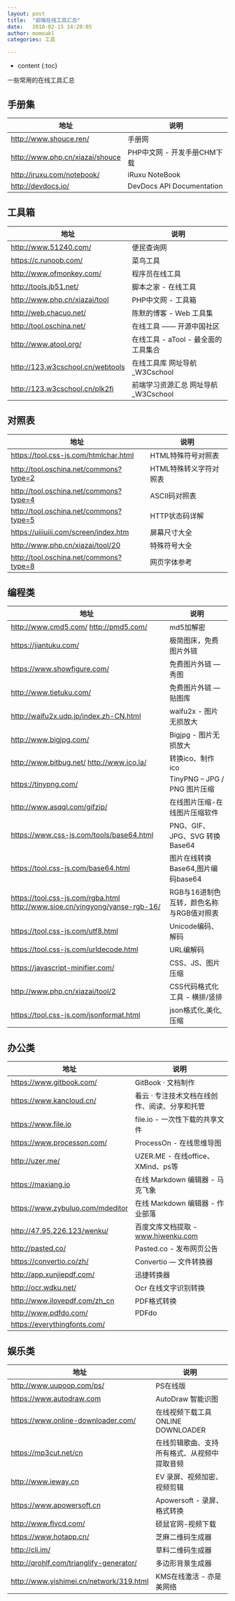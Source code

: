 ```yaml
---
layout: post
title:  "前端在线工具汇总"
date:   2018-02-15 14:20:05
author: momeakl
categories: 工具

---
```


* content
{:toc}

一些常用的在线工具汇总





## 手册集

地址 | 说明
---|---
http://www.shouce.ren/ | 手册网
http://www.php.cn/xiazai/shouce | PHP中文网 - 开发手册CHM下载
http://iruxu.com/notebook/ | iRuxu NoteBook
http://devdocs.io/ | DevDocs API Documentation

## 工具箱

地址 | 说明
---|---
http://www.51240.com/ | 便民查询网
https://c.runoob.com/ | 菜鸟工具
http://www.ofmonkey.com/ | 程序员在线工具
http://tools.jb51.net/ | 脚本之家 - 在线工具
http://www.php.cn/xiazai/tool | PHP中文网 - 工具箱
http://web.chacuo.net/ | 陈默的博客 - Web 工具集
http://tool.oschina.net/ | 在线工具 —— 开源中国社区
http://www.atool.org/ | 在线工具 - aTool - 最全面的工具集合
http://123.w3cschool.cn/webtools | 在线工具库 网址导航_W3Cschool
http://123.w3cschool.cn/plk2fi | 前端学习资源汇总 网址导航_W3Cschool


## 对照表

地址 | 说明
---|---
https://tool.css-js.com/htmlchar.html | HTML特殊符号对照表
http://tool.oschina.net/commons?type=2 | HTML特殊转义字符对照表
http://tool.oschina.net/commons?type=4 | ASCII码对照表
http://tool.oschina.net/commons?type=5 | HTTP状态码详解
https://uiiiuiii.com/screen/index.htm | 屏幕尺寸大全
http://www.php.cn/xiazai/tool/20 | 特殊符号大全
http://tool.oschina.net/commons?type=8 | 网页字体参考


## 编程类

地址 | 说明
---|---
http://www.cmd5.com/ http://pmd5.com/ | md5加解密
https://jiantuku.com/ | 极简图床，免费图片外链
https://www.showfigure.com/ | 免费图片外链 — 秀图
http://www.tietuku.com/ | 免费图片外链 — 贴图库
http://waifu2x.udp.jp/index.zh-CN.html | waifu2x - 图片无损放大
http://www.bigjpg.com/ | Bigjpg - 图片无损放大
http://www.bitbug.net/ http://www.ico.la/ | 转换ico、制作ico
https://tinypng.com/ | TinyPNG – JPG / PNG 图片压缩
http://www.asqql.com/gifzip/ | 在线图片压缩-在线图片压缩软件
https://www.css-js.com/tools/base64.html | PNG、GIF、JPG、SVG 转换Base64
https://tool.css-js.com/base64.html | 图片在线转换Base64,图片编码base64
https://tool.css-js.com/rgba.html http://www.sioe.cn/yingyong/yanse-rgb-16/ | RGB与16进制色互转，颜色名称与RGB值对照表
https://tool.css-js.com/utf8.html | Unicode编码、解码
https://tool.css-js.com/urldecode.html | URL编解码
https://javascript-minifier.com/ | CSS、JS、图片压缩
http://www.php.cn/xiazai/tool/2 | CSS代码格式化工具  - 横排/竖排
https://tool.css-js.com/jsonformat.html | json格式化,美化,压缩


## 办公类

地址 | 说明
---|---
https://www.gitbook.com/ | GitBook · 文档制作
https://www.kancloud.cn/ | 看云 · 专注技术文档在线创作、阅读、分享和托管
https://www.file.io | file.io - 一次性下载的共享文件
https://www.processon.com/ | ProcessOn - 在线思维导图
http://uzer.me/ | UZER.ME - 在线office、XMind、ps等
https://maxiang.io | 在线 Markdown 编辑器 - 马克飞象
https://www.zybuluo.com/mdeditor | 在线 Markdown 编辑器 - 作业部落
http://47.95.226.123/wenku/ | 百度文库文档提取 - www.hiwenku.com
http://pasted.co/ | Pasted.co - 发布网页公告
https://convertio.co/zh/ | Convertio — 文件转换器
http://app.xunjiepdf.com/ | 迅捷转换器
http://ocr.wdku.net/ | Ocr 在线文字识别转换
http://www.ilovepdf.com/zh_cn | PDF格式转换
http://www.pdfdo.com/ | PDFdo | 在线免费处理转换
https://everythingfonts.com/ | 


## 娱乐类

地址 | 说明
---|---
http://www.uupoop.com/ps/ | PS在线版
https://www.autodraw.com | AutoDraw 智能识图
https://www.online-downloader.com/ | 在线视频下载工具 ONLINE DOWNLOADER
https://mp3cut.net/cn | 在线剪辑歌曲、支持所有格式、从视频中提取音频
http://www.ieway.cn | EV 录屏、视频加密、视频剪辑
https://www.apowersoft.cn | Apowersoft - 录屏、格式转换
http://www.flvcd.com/ | 硕鼠官网-视频下载
https://www.hotapp.cn/ | 芝麻二维码生成器
http://cli.im/ | 草料二维码生成器
http://qrohlf.com/trianglify-generator/ | 多边形背景生成器
http://www.yishimei.cn/network/319.html | KMS在线激活 - 亦是美网络






